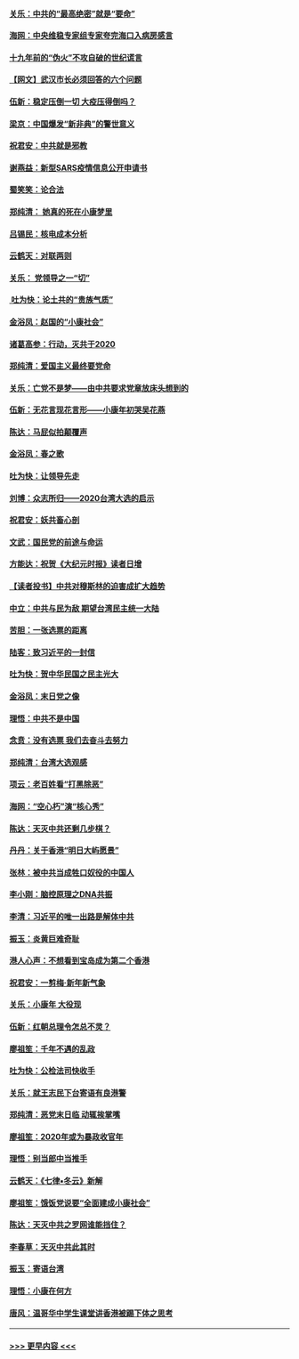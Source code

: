 #### [关乐：中共的“最高绝密”就是“要命”](../pages/nsc993/n11816946.md?t=01241133) 
#### [海网：中央维稳专家组专家夸完海口入病房感言](../pages/nsc993/n11815138.md?t=01241133) 
#### [十九年前的“伪火”不攻自破的世纪谎言](../pages/nsc993/n11813238.md?t=01241133) 
#### [【网文】武汉市长必须回答的六个问题](../pages/nsc993/n11813848.md?t=01241133) 
#### [伍新：稳定压倒一切 大疫压得倒吗？](../pages/nsc993/n11812634.md?t=01241133) 
#### [梁京：中国爆发“新非典”的警世意义](../pages/nsc993/n11812554.md?t=01241133) 
#### [祝君安：中共就是邪教](../pages/nsc993/n11812431.md?t=01241133) 
#### [谢燕益：新型SARS疫情信息公开申请书](../pages/nsc993/n11808840.md?t=01241133) 
#### [蜀笑笑：论合法](../pages/nsc993/n11808064.md?t=01241133) 
#### [郑纯清： 她真的死在小康梦里](../pages/nsc993/n11806623.md?t=01241133) 
#### [吕锡民：核电成本分析](../pages/nsc993/n11806284.md?t=01241133) 
#### [云鹤天：对联两则](../pages/nsc993/n11805957.md?t=01241133) 
#### [关乐： 党领导之一“切”](../pages/nsc993/n11804505.md?t=01241133) 
#### [ 吐为快：论土共的“贵族气质”](../pages/nsc993/n11804490.md?t=01241133) 
#### [金浴凤：赵国的“小康社会”](../pages/nsc993/n11804452.md?t=01241133) 
#### [诸葛高参：行动，灭共于2020](../pages/nsc993/n11804120.md?t=01241133) 
#### [郑纯清：爱国主义最终要党命](../pages/nsc993/n11802197.md?t=01241133) 
#### [关乐：亡党不是梦——由中共要求党章放床头想到的](../pages/nsc993/n11802156.md?t=01241133) 
#### [伍新：无花言现花言形——小康年初哭吴花燕](../pages/nsc993/n11800044.md?t=01241133) 
#### [陈达：马屁似拍颠覆声](../pages/nsc993/n11800010.md?t=01241133) 
#### [金浴凤：春之歌](../pages/nsc993/n11797687.md?t=01241133) 
#### [吐为快：让领导先走](../pages/nsc993/n11797512.md?t=01241133) 
#### [刘博：众志所归——2020台湾大选的启示](../pages/nsc993/n11796878.md?t=01241133) 
#### [祝君安：妖共畜心剖](../pages/nsc993/n11794273.md?t=01241133) 
#### [文武：国民党的前途与命运](../pages/nsc993/n11794198.md?t=01241133) 
#### [方能达：祝贺《大纪元时报》读者日增](../pages/nsc993/n11793807.md?t=01241133) 
#### [【读者投书】中共对穆斯林的迫害成扩大趋势](../pages/nsc993/n11791371.md?t=01241133) 
#### [中立：中共与民为敌 期望台湾民主统一大陆](../pages/nsc993/n11790392.md?t=01241133) 
#### [苦胆：一张选票的距离](../pages/nsc993/n11788914.md?t=01241133) 
#### [陆客：致习近平的一封信](../pages/nsc993/n11788867.md?t=01241133) 
#### [吐为快：贺中华民国之民主光大](../pages/nsc993/n11788618.md?t=01241133) 
#### [金浴凤：末日党之像](../pages/nsc993/n11787475.md?t=01241133) 
#### [理悟：中共不是中国](../pages/nsc993/n11787463.md?t=01241133) 
#### [念贲：没有选票  我们去奋斗去努力](../pages/nsc993/n11787398.md?t=01241133) 
#### [郑纯清：台湾大选观感](../pages/nsc993/n11786210.md?t=01241133) 
#### [项云：老百姓看“打黑除恶”](../pages/nsc993/n11785398.md?t=01241133) 
#### [海网：“空心朽”演“核心秀”](../pages/nsc993/n11783874.md?t=01241133) 
#### [陈达：天灭中共还剩几步棋？](../pages/nsc993/n11783719.md?t=01241133) 
#### [丹丹：关于香港“明日大屿愿景”](../pages/nsc993/n11783273.md?t=01241133) 
#### [张林：被中共当成牲口奴役的中国人](../pages/nsc993/n11782397.md?t=01241133) 
#### [李小刚：脑控原理之DNA共振](../pages/nsc993/n11780962.md?t=01241133) 
#### [李清：习近平的唯一出路是解体中共](../pages/nsc993/n11780866.md?t=01241133) 
#### [振玉：炎黄巨难奇耻](../pages/nsc993/n11779632.md?t=01241133) 
#### [港人心声：不想看到宝岛成为第二个香港](../pages/nsc993/n11778817.md?t=01241133) 
#### [祝君安：一剪梅‧新年新气象](../pages/nsc993/n11776340.md?t=01241133) 
#### [关乐：小康年 大役现](../pages/nsc993/n11774213.md?t=01241133) 
#### [伍新：红朝总理令怎总不灵？](../pages/nsc993/n11770813.md?t=01241133) 
#### [廖祖笙：千年不遇的乱政](../pages/nsc993/n11770373.md?t=01241133) 
#### [吐为快：公检法司快收手](../pages/nsc993/n11770359.md?t=01241133) 
#### [关乐：就王志民下台寄语有良港警](../pages/nsc993/n11769903.md?t=01241133) 
#### [郑纯清：恶党末日临 动辄挨掌嘴](../pages/nsc993/n11769356.md?t=01241133) 
#### [廖祖笙：2020年或为暴政收官年](../pages/nsc993/n11768216.md?t=01241133) 
#### [理悟：别当郎中当推手](../pages/nsc993/n11768243.md?t=01241133) 
#### [云鹤天：《七律▪冬云》新解](../pages/nsc993/n11768204.md?t=01241133) 
#### [廖祖笙：饿饭党说要“全面建成小康社会”](../pages/nsc993/n11767482.md?t=01241133) 
#### [陈达：天灭中共之罗网谁能挡住？](../pages/nsc993/n11767465.md?t=01241133) 
#### [李春草：天灭中共此其时](../pages/nsc993/n11767452.md?t=01241133) 
#### [振玉：寄语台湾](../pages/nsc993/n11767432.md?t=01241133) 
#### [理悟：小康在何方](../pages/nsc993/n11767394.md?t=01241133) 
#### [唐风：温哥华中学生课堂讲香港被踢下体之思考](../pages/nsc993/n11766848.md?t=01241133) 

----
#### [ >>> 更早内容 <<< ](../indexes/nsc993-earlier.md)
